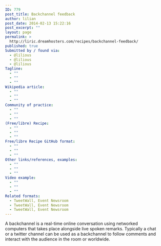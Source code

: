 ```yaml
---
ID: 779
post_title: Backchannel feedback
author: lilian
post_date: 2014-02-13 15:22:16
post_excerpt: ""
layout: page
permalink: >
  http://liric.dreamhosters.com/recipes/backchannel-feedback/
published: true
Submitted by / found via:
  - @lilious
  - @lilious
  - @lilious
Tagline:
  - ""
  - ""
  - ""
Wikipedia article:
  - ""
  - ""
  - ""
Community of practice:
  - ""
  - ""
  - ""
(Free/libre) Recipe:
  - ""
  - ""
  - ""
Free/libre Recipe GitHub format:
  - ""
  - ""
  - ""
Other links/references, examples:
  - ""
  - ""
  - ""
Video example:
  - ""
  - ""
  - ""
Related formats:
  - TweetWall, Event Newsroom
  - TweetWall, Event Newsroom
  - TweetWall, Event Newsroom
---
```

A backchannel is a real-time online conversation using networked computers that takes place alongside live spoken remarks. Typically a chat or a twitter channel can be used as a backchannel to follow comments and interact with the audience in the room or worldwide.